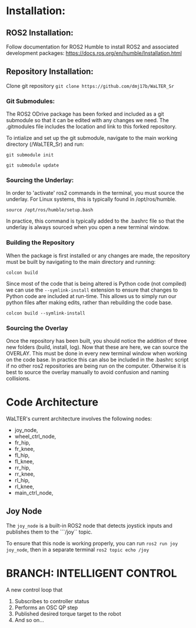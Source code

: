 # Installation:
## ROS2 Installation:
Follow documentation for ROS2 Humble to install ROS2 and associated development packages:
https://docs.ros.org/en/humble/Installation.html

## Repository Installation:
Clone git repository 
```git clone https://github.com/dmj17b/WaLTER_Sr```

### Git Submodules:
The ROS2 ODrive package has been forked and included as a git submodule so that it can be edited with any changes we need. The .gitmodules file includes the location and link to this forked repository.

To intialize and set up the git submodule, navigate to the main working directory (/WaLTER_Sr) and run:

```git submodule init```

```git submodule update```

### Sourcing the Underlay:
In order to 'activate' ros2 commands in the terminal, you must source the underlay. For Linux systems, this is typically found in /opt/ros/humble.

```source /opt/ros/humble/setup.bash```

In practice, this command is typically added to the .bashrc file so that the underlay is always sourced when you open a new terminal window.

### Building the Repository
When the package is first installed or any changes are made, the repository must be built by navigating to the main directory and running:

```colcon build```

Since most of the code that is being altered is Python code (not compiled) we can use the ```--symlink-install``` extension to ensure that changes to Python code are included at run-time. This allows us to simply run our python files after making edits, rather than rebuilding the code base.

```colcon build --symlink-install```

### Sourcing the Overlay
Once the repository has been built, you should notice the addition of three new folders (build, install, log). Now that these are here, we can source the OVERLAY. This must be done in every new terminal window when working on the code base. In practice this can also be included in the .bashrc script if no other ros2 repositories are being run on the computer. Otherwise it is best to source the overlay manually to avoid confusion and naming collisions.


# Code Architecture
WaLTER's current architecture involves the following nodes:
- joy_node,
- wheel_ctrl_node,
- fr_hip,
- fr_knee,
- fl_hip,
- fl_knee,
- rr_hip,
- rr_knee,
- rl_hip,
- rl_knee,
- main_ctrl_node,

## Joy Node
The ```joy_node``` is a built-in ROS2 node that detects joystick inputs and publishes them to the ```/joy`` topic.

To ensure that this node is working properly, you can run ```ros2 run joy joy_node```, then in a separate terminal ```ros2 topic echo /joy```


# BRANCH: INTELLIGENT CONTROL

A new control loop that 
1. Subscribes to controller status
2. Performs an OSC QP step
3. Published desired torque target to the robot
4. And so on...
